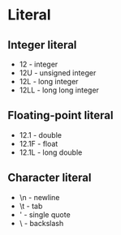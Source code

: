 # Literal

## Integer literal

- 12 - integer
- 12U - unsigned integer
- 12L - long integer
- 12LL - long long integer

## Floating-point literal

- 12.1 - double
- 12.1F - float
- 12.1L - long double

## Character literal

- \n - newline
- \t - tab
- \' - single quote
- \\ - backslash